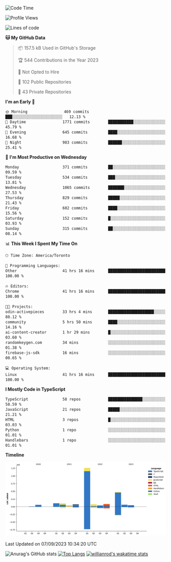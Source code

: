 <!--START_SECTION:waka-->
![Code Time](http://img.shields.io/badge/Code%20Time-557%20hrs%209%20mins-blue)

![Profile Views](http://img.shields.io/badge/Profile%20Views-0-blue)

![Lines of code](https://img.shields.io/badge/From%20Hello%20World%20I%27ve%20Written-2.4%20million%20lines%20of%20code-blue)

**🐱 My GitHub Data** 

> 📦 157.5 kB Used in GitHub's Storage 
 > 
> 🏆 544 Contributions in the Year 2023
 > 
> 🚫 Not Opted to Hire
 > 
> 📜 102 Public Repositories 
 > 
> 🔑 43 Private Repositories 
 > 
**I'm an Early 🐤** 

```text
🌞 Morning                469 commits         ███░░░░░░░░░░░░░░░░░░░░░░   12.13 % 
🌆 Daytime                1771 commits        ███████████░░░░░░░░░░░░░░   45.79 % 
🌃 Evening                645 commits         ████░░░░░░░░░░░░░░░░░░░░░   16.68 % 
🌙 Night                  983 commits         ██████░░░░░░░░░░░░░░░░░░░   25.41 % 
```
📅 **I'm Most Productive on Wednesday** 

```text
Monday                   371 commits         ██░░░░░░░░░░░░░░░░░░░░░░░   09.59 % 
Tuesday                  534 commits         ███░░░░░░░░░░░░░░░░░░░░░░   13.81 % 
Wednesday                1065 commits        ███████░░░░░░░░░░░░░░░░░░   27.53 % 
Thursday                 829 commits         █████░░░░░░░░░░░░░░░░░░░░   21.43 % 
Friday                   602 commits         ████░░░░░░░░░░░░░░░░░░░░░   15.56 % 
Saturday                 152 commits         █░░░░░░░░░░░░░░░░░░░░░░░░   03.93 % 
Sunday                   315 commits         ██░░░░░░░░░░░░░░░░░░░░░░░   08.14 % 
```


📊 **This Week I Spent My Time On** 

```text
🕑︎ Time Zone: America/Toronto

💬 Programming Languages: 
Other                    41 hrs 16 mins      █████████████████████████   100.00 % 

🔥 Editors: 
Chrome                   41 hrs 16 mins      █████████████████████████   100.00 % 

🐱‍💻 Projects: 
odin-activepieces        33 hrs 4 mins       ████████████████████░░░░░   80.12 % 
community                5 hrs 50 mins       ████░░░░░░░░░░░░░░░░░░░░░   14.16 % 
ai-content-creator       1 hr 29 mins        █░░░░░░░░░░░░░░░░░░░░░░░░   03.60 % 
randomkeygen.com         34 mins             ░░░░░░░░░░░░░░░░░░░░░░░░░   01.38 % 
firebase-js-sdk          16 mins             ░░░░░░░░░░░░░░░░░░░░░░░░░   00.65 % 

💻 Operating System: 
Linux                    41 hrs 16 mins      █████████████████████████   100.00 % 
```

**I Mostly Code in TypeScript** 

```text
TypeScript               58 repos            ███████████████░░░░░░░░░░   58.59 % 
JavaScript               21 repos            █████░░░░░░░░░░░░░░░░░░░░   21.21 % 
HTML                     3 repos             █░░░░░░░░░░░░░░░░░░░░░░░░   03.03 % 
Python                   1 repo              ░░░░░░░░░░░░░░░░░░░░░░░░░   01.01 % 
Handlebars               1 repo              ░░░░░░░░░░░░░░░░░░░░░░░░░   01.01 % 
```



**Timeline**

![Lines of Code chart](https://raw.githubusercontent.com/wise-introvert/wise-introvert/master/assets/bar_graph.png)


 Last Updated on 07/09/2023 10:34:20 UTC
<!--END_SECTION:waka-->

![Anurag's GitHub stats](https://github-readme-stats.vercel.app/api?username=wise-introvert&count_private=true&show_icons=true)
[![Top Langs](https://github-readme-stats.vercel.app/api/top-langs/?username=wise-introvert&langs_count=10)](https://github.com/anuraghazra/github-readme-stats)
[![willianrod's wakatime stats](https://github-readme-stats.vercel.app/api/wakatime?username=wiseintrovert)](https://github.com/anuraghazra/github-readme-stats)
